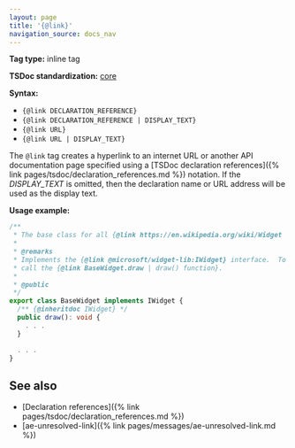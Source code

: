 ```yaml
---
layout: page
title: '{@link}'
navigation_source: docs_nav
---
```


**Tag type:** inline tag

**TSDoc standardization:** [core](
https://github.com/microsoft/tsdoc/blob/master/tsdoc/src/details/Standardization.ts)

**Syntax:**

* `{@link DECLARATION_REFERENCE}`
* `{@link DECLARATION_REFERENCE | DISPLAY_TEXT}`
* `{@link URL}`
* `{@link URL | DISPLAY_TEXT}`

The `@link` tag creates a hyperlink to an internet URL or another API documentation page specified
using a [TSDoc declaration references]({% link pages/tsdoc/declaration_references.md %}) notation.
If the *DISPLAY_TEXT* is omitted, then the declaration name or URL address will be used as the display text.


**Usage example:**

```ts
/**
 * The base class for all {@link https://en.wikipedia.org/wiki/Widget | widgets}.
 *
 * @remarks
 * Implements the {@link @microsoft/widget-lib:IWidget} interface.  To draw the widget,
 * call the {@link BaseWidget.draw | draw() function}.
 *
 * @public
 */
export class BaseWidget implements IWidget {
  /** {@inheritdoc IWidget} */
  public draw(): void {
    . . .
  }

  . . .
}
```

## See also

- [Declaration references]({% link pages/tsdoc/declaration_references.md %})
- [ae-unresolved-link]({% link pages/messages/ae-unresolved-link.md %})

